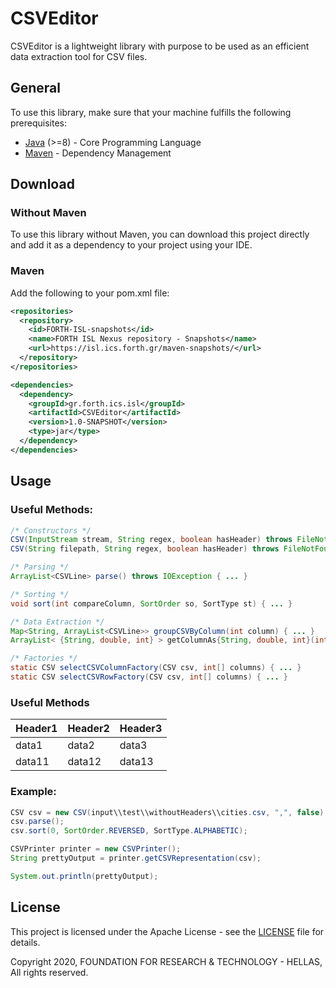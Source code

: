 # CSVEditor

CSVEditor is a lightweight library with purpose to be used as an efficient data extraction tool for CSV files.

## General
To use this library, make sure that your machine fulfills the following prerequisites:
* [Java](https://www.java.com/en/) (>=8) - Core Programming Language
* [Maven](https://maven.apache.org/) - Dependency Management 

## Download
### Without Maven
To use this library without Maven, you can download this project directly and add it as a dependency to your project using your IDE.
### Maven
Add the following to your pom.xml file:
``` xml
<repositories>
  <repository>
    <id>FORTH-ISL-snapshots</id>
    <name>FORTH ISL Nexus repository - Snapshots</name>
    <url>https://isl.ics.forth.gr/maven-snapshots/</url>
  </repository>
</repositories>

<dependencies>
  <dependency>
    <groupId>gr.forth.ics.isl</groupId>
    <artifactId>CSVEditor</artifactId>
    <version>1.0-SNAPSHOT</version>
    <type>jar</type>
  </dependency>
</dependencies>
```

## Usage

### Useful Methods:
``` java
/* Constructors */
CSV(InputStream stream, String regex, boolean hasHeader) throws FileNotFoundException { ... }
CSV(String filepath, String regex, boolean hasHeader) throws FileNotFoundException { ... }

/* Parsing */
ArrayList<CSVLine> parse() throws IOException { ... }

/* Sorting */
void sort(int compareColumn, SortOrder so, SortType st) { ... }

/* Data Extraction */
Map<String, ArrayList<CSVLine>> groupCSVByColumn(int column) { ... }
ArrayList< {String, double, int} > getColumnAs{String, double, int}(int column) { ... }

/* Factories */
static CSV selectCSVColumnFactory(CSV csv, int[] columns) { ... }
static CSV selectCSVRowFactory(CSV csv, int[] columns) { ... }
```

### Useful Methods
<table>
   <thead>
      <tr>
         <th>Header1</th>
         <th>Header2</th>
         <th>Header3</th>
      </tr>
   </thead>
   <tbody>
      <tr>
         <td>data1</td>
         <td>data2</td>
         <td>data3</td>
      </tr>
      <tr>
         <td>data11</td>
         <td>data12</td>
         <td>data13</td>
      </tr>
   </tbody>
</table>


### Example:
``` java
CSV csv = new CSV(input\\test\\withoutHeaders\\cities.csv, ",", false);
csv.parse();
csv.sort(0, SortOrder.REVERSED, SortType.ALPHABETIC);

CSVPrinter printer = new CSVPrinter();
String prettyOutput = printer.getCSVRepresentation(csv);

System.out.println(prettyOutput);
```


## License

This project is licensed under the Apache License - see the [LICENSE](LICENSE) file for details.


Copyright 2020, FOUNDATION FOR RESEARCH & TECHNOLOGY - HELLAS, All rights reserved. 
